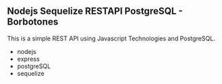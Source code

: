 ## Nodejs Sequelize RESTAPI PostgreSQL - Borbotones

This is a simple REST API using Javascript Technologies and PostgreSQL.

- nodejs
- express
- postgreSQL
- sequelize
